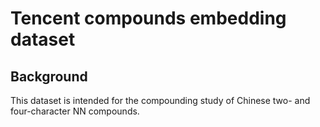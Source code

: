 # Tencent compounds embedding dataset

## Background
This dataset is intended for the compounding study of Chinese two- and four-character NN compounds.
